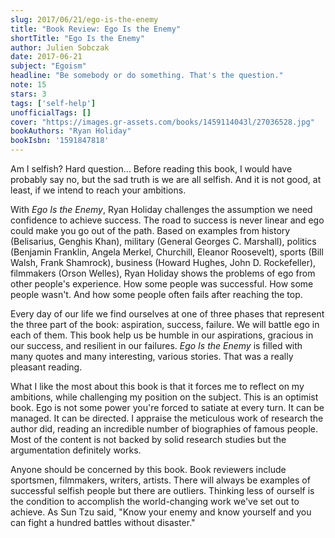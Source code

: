```yaml
---
slug: 2017/06/21/ego-is-the-enemy
title: "Book Review: Ego Is the Enemy"
shortTitle: "Ego Is the Enemy"
author: Julien Sobczak
date: 2017-06-21
subject: "Egoism"
headline: "Be somebody or do something. That's the question."
note: 15
stars: 3
tags: ['self-help']
unofficialTags: []
cover: "https://images.gr-assets.com/books/1459114043l/27036528.jpg"
bookAuthors: "Ryan Holiday"
bookIsbn: '1591847818'
---
```



Am I selfish? Hard question... Before reading this book, I would have probably say no, but the sad truth is we are all selfish. And it is not good, at least, if we intend to reach your ambitions.

With *Ego Is the Enemy*, Ryan Holiday challenges the assumption we need confidence to achieve success. The road to success is never linear and ego could make you go out of the path. Based on examples from history (Belisarius, Genghis Khan), military (General Georges C. Marshall), politics (Benjamin Franklin, Angela Merkel, Churchill, Eleanor Roosevelt), sports (Bill Walsh, Frank Shamrock), business (Howard Hughes, John D. Rockefeller), filmmakers (Orson Welles), Ryan Holiday shows the problems of ego from other people's experience. How some people was successful. How some people wasn't. And how some people often fails after reaching the top.

Every day of our life we find ourselves at one of three phases that represent the three part of the book: aspiration, success, failure. We will battle ego in each of them. This book help us be humble in our aspirations, gracious in our success, and resilient in our failures. *Ego Is the Enemy* is filled with many quotes and many interesting, various stories. That was a really pleasant reading.

What I like the most about this book is that it forces me to reflect on my ambitions, while challenging my position on the subject. This is an optimist book. Ego is not some power you're forced to satiate at every turn. It can be managed. It can be directed. I appraise the meticulous work of research the author did, reading an incredible number of biographies of famous people. Most of the content is not backed by solid research studies but the argumentation definitely works.

Anyone should be concerned by this book. Book reviewers include sportsmen, filmmakers, writers, artists. There will always be examples of successful selfish people but there are outliers. Thinking less of ourself is the condition to accomplish the world-changing work we've set out to achieve. As Sun Tzu said, "Know your enemy and know yourself and you can fight a hundred battles without disaster."

